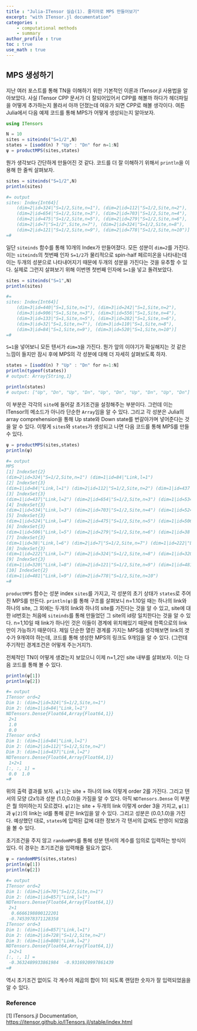 ```yaml
---
title : "Julia-ITensor 실습(1). 줄리아로 MPS 만들어보기"
excerpt: "with ITensor.jl documentation"
categories :
    - computational methods
    - summary
author_profile : true
toc : true
use_math : true
---
```


## MPS 생성하기

지난 여러 포스트를 통해 TN을 이해하기 위한 기본적인 이론과 ITensor.jl 사용법을 알아보았다. 사실 ITensor CPP 문서가 더 잘되어있어서 CPP를 해볼까 하다가 헤더파일을 어떻게 추가하는지 몰라서 아까 던졌는데 여유가 되면 CPP로 해볼 생각이다. 여튼 Julia에서 다음 예제 코드를 통해 MPS가 어떻게 생성되는지 알아보자.

```julia
using ITensors

N = 10
sites = siteinds("S=1/2",N)
states = [isodd(n) ? "Up" : "Dn" for n=1:N]
ψ = productMPS(sites,states)
```

뭔가 생각보다 간단하게 만들어진 것 같다. 코드를 더 잘 이해하기 위해서 `println`을 이용해 한 줄씩 살펴보자.

```julia
sites = siteinds("S=1/2",N)
println(sites)

#= output
sites: Index{Int64}[
    (dim=2|id=324|"S=1/2,Site,n=1"), (dim=2|id=112|"S=1/2,Site,n=2"),
    (dim=2|id=654|"S=1/2,Site,n=3"), (dim=2|id=703|"S=1/2,Site,n=4"),
    (dim=2|id=475|"S=1/2,Site,n=5"), (dim=2|id=279|"S=1/2,Site,n=6"),
    (dim=2|id=7|"S=1/2",Site,n=7"), (dim=2|id=324|"S=1/2,Site,n=8"), 
    (dim=2|id=121|"S=1/2,Site,n=9"), (dim=2|id=778|"S=1/2,Site,n=10")]
=#
```

일단 `siteinds` 함수를 통해 10개의 Index가 만들어졌다. 모든 성분이 `dim=2`를 가진다. 이는 `siteinds`의 첫번째 인자 `S=1/2`가 물리적으로 spin-half 페르미온을 나타내는데 이는 두개의 성분으로 나타내어지기 때문에 두개의 성분을 가진다는 것을 유추할 수 있다. 실제로 그런지 살펴보기 위해 이번엔 첫번째 인자에 `S=1`을 넣고 돌려보았다.

```julia
sites = siteinds("S=1",N)
println(sites)

#=
sites: Index{Int64}[
    (dim=3|id=440|"S=1,Site,n=1"), (dim=3|id=242|"S=1,Site,n=2"),
    (dim=3|id=906|"S=1,Site,n=3"), (dim=3|id=556|"S=1,Site,n=4"),
    (dim=3|id=133|"S=1,Site,n=5"), (dim=3|id=282|"S=1,Site,n=6"),
    (dim=3|id=32|"S=1,Site,n=7"), (dim=3|id=110|"S=1,Site,n=8"),
    (dim=3|id=84|"S=1,Site,n=9"), (dim=3|id=520|"S=1,Site,n=10")]
=#
```

`S=1`을 넣어보니 모든 텐서가 `dim=3`을 가진다. 뭔가 앞의 이야기가 확실해지는 것 같은 느낌이 들지만 잠시 후에 MPS의 각 성분에 대해 더 자세히 살펴보도록 하자. 

```julia
states = [isodd(n) ? "Up" : "Dn" for n=1:N]
println(typeof(states))
# output: Array{String,1}

println(states)
# output: ["Up", "Dn", "Up", "Dn", "Up", "Dn", "Up", "Dn", "Up", "Dn"]
```

이 부분은 각각의 `site`에 들어갈 초기조건을 설정해주는 부분이다. 그런데 이는 ITensor의 메소드가 아니라 단순한 `Array`임을 알 수 있다. 그리고 각 성분은 Julia의 array comprehension을 통해 Up state와 Down state를 번갈아가며 넣어준다는 것을 알 수 있다. 이렇게 `sites`와 `states`가 생성되고 나면 다음 코드를 통해 MPS를 만들 수 있다.

```julia
ψ = productMPS(sites,states)
println(ψ)

#= output
MPS
[1] IndexSet{2}
(dim=2|id=324|"S=1/2,Site,n=1") (dim=1|id=84|"Link,l=1") 
[2] IndexSet{3}
(dim=1|id=84|"Link,l=1") (dim=2|id=112|"S=1/2,Site,n=2") (dim=1|id=437|"Link,l=2") 
[3] IndexSet{3}
(dim=1|id=437|"Link,l=2") (dim=2|id=654|"S=1/2,Site,n=3") (dim=1|id=534|"Link,l=3") 
[4] IndexSet{3}
(dim=1|id=534|"Link,l=3") (dim=2|id=703|"S=1/2,Site,n=4") (dim=1|id=524|"Link,l=4") 
[5] IndexSet{3}
(dim=1|id=524|"Link,l=4") (dim=2|id=475|"S=1/2,Site,n=5") (dim=1|id=506|"Link,l=5") 
[6] IndexSet{3}
(dim=1|id=506|"Link,l=5") (dim=2|id=279|"S=1/2,Site,n=6") (dim=1|id=38|"Link,l=6") 
[7] IndexSet{3}
(dim=1|id=38|"Link,l=6") (dim=2|id=7|"S=1/2,Site,n=7") (dim=1|id=222|"Link,l=7") 
[8] IndexSet{3}
(dim=1|id=222|"Link,l=7") (dim=2|id=324|"S=1/2,Site,n=8") (dim=1|id=320|"Link,l=8") 
[9] IndexSet{3}
(dim=1|id=320|"Link,l=8") (dim=2|id=121|"S=1/2,Site,n=9") (dim=1|id=481|"Link,l=9") 
[10] IndexSet{2}
(dim=1|id=481|"Link,l=9") (dim=2|id=778|"S=1/2,Site,n=10")
=#
```

`productMPS` 함수는 성분 index `sites`를 가지고, 각 성분의 초기 상태가 `states`로 주어진 MPS를 만든다. `println(ψ)`를 통해 구조를 살펴보니 n=1.10일 때는 하나의 link와 하나의 site, 그 외에는 두개의 link와 하나의 site를 가진다는 것을 알 수 있고, site에 대한 id번호는 처음에 `siteinds`를 통해 만들었던 그 site의 id랑 일치한다는 것을 알 수 있다. n=1,10일 때 link가 하나인 것은 이들이 경계에 위치해있기 때문에 한쪽으로의 link만이 가능하기 때문이다. 제일 단순한 열린 경계를 가지는 MPS를 생각해보면 link의 갯수가 9개여야 하는데, 코드를 통해 생성한 MPS의 링크도 9개임을 알 수 있다. (그런데 주기적인 경계조건은 어떻게 주는거지?).

전체적인 TN이 어떻게 생겼는지 보았으니 이제 n=1,2인 site 내부를 살펴보자. 이는 다음 코드를 통해 볼 수 있다.

```julia
println(ψ[1])
println(ψ[2])

#= output
ITensor ord=2
Dim 1: (dim=2|id=324|"S=1/2,Site,n=1")
Dim 2: (dim=1|id=84|"Link,l=1")
NDTensors.Dense{Float64,Array{Float64,1}}
 2×1
 1.0
 0.0
ITensor ord=3
Dim 1: (dim=1|id=84|"Link,l=1")
Dim 2: (dim=2|id=112|"S=1/2,Site,n=2")
Dim 3: (dim=1|id=437|"Link,l=2")
NDTensors.Dense{Float64,Array{Float64,1}}
 1×2×1
[:, :, 1] =
 0.0  1.0
=#
```

위의 출력 결과를 보자. `ψ[1]`는 site + 하나의 link 이렇게 order 2를 가진다. 그리고 텐서의 모양 (2x1)과 성분 (1.0,0.0)을 가짐을 알 수 있다. 아직 `NDTensors.Dense` 이 부분은 뭘 의미하는지 모르겠다. `ψ[2]`는 site + 두개의 link 이렇게 order 3을 가지고, `ψ[1]`과 `ψ[2]`의 link는 id를 통해 같은 link임을 알 수 있다. 그리고 성분은 (0.0,1.0)을 가진다. 예상했던 대로, `states`에 입력된 값에 대한 정보가 각 텐서의 값에도 반영이 되었음을 볼 수 있다.

초기조건을 주지 않고 `randomMPS`를 통해 성분 텐서의 계수를 임의로 입력하는 방식이 있다. 이 경우는 초기조건을 입력해줄 필요가 없다.

```julia
ψ = randomMPS(sites,states)
println(ψ[1])
println(ψ[2])     

#= output
ITensor ord=2
Dim 1: (dim=2|id=70|"S=1/2,Site,n=1")
Dim 2: (dim=1|id=857|"Link,l=1")
NDTensors.Dense{Float64,Array{Float64,1}}
 2×1
  0.6666198800122201
 -0.7453978371128358
ITensor ord=3
Dim 1: (dim=1|id=857|"Link,l=1")
Dim 2: (dim=2|id=728|"S=1/2,Site,n=2")
Dim 3: (dim=1|id=808|"Link,l=2")
NDTensors.Dense{Float64,Array{Float64,1}}
 1×2×1
[:, :, 1] =
 -0.3632489933861984  -0.9316920997861439
=#
```

역시 초기조건 없이도 각 계수의 제곱의 합이 1이 되도록 랜덤한 숫자가 잘 입력되었음을 알 수 있다.



### Reference    
[1] ITensors.jl Documentation, https://itensor.github.io/ITensors.jl/stable/index.html



